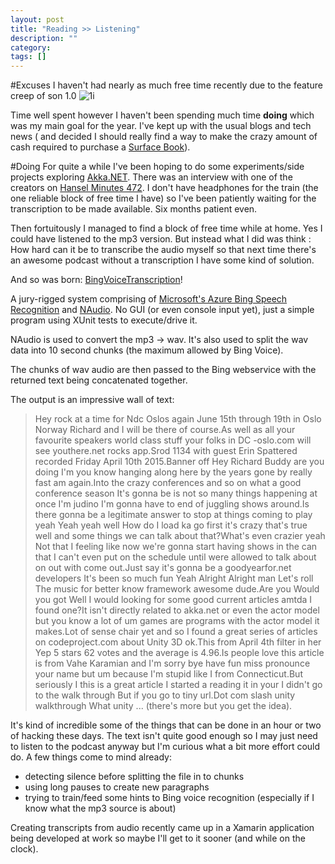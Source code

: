 ```yaml
---
layout: post
title: "Reading >> Listening"
description: ""
category: 
tags: []
---
```


#Excuses
I haven't had nearly as much free time recently due to the feature creep of son 1.0
![1i]

Time well spent however I haven't been spending much time **doing** which was my main goal for the year.  I've kept up with the usual blogs and tech news ( and decided I should really find a way to make the crazy amount of cash required to purchase a [Surface Book][1]).

#Doing
For quite a while I've been hoping to do some experiments/side projects exploring [Akka.NET][2].  There was an interview with one of the creators on [Hansel Minutes 472][3].  I don't have headphones for the train (the one reliable block of free time I have) so I've been patiently waiting for the transcription to be made available.  Six months patient even.  

Then fortuitously I managed to find a block of free time while at home.  Yes I could have listened to the mp3 version.  But instead what I did was think : How hard can it be to transcribe the audio myself so that next time there's an awesome podcast without a transcription I have some kind of solution.

And so was born: [BingVoiceTranscription][myg1]!

A jury-rigged system comprising of [Microsoft's Azure Bing Speech Recognition][4] and [NAudio][5].  No GUI (or even console input yet), just a simple program using XUnit tests to execute/drive it.

NAudio is used to convert the mp3 -> wav.  It's also used to split the wav data into 10 second chunks (the maximum allowed by Bing Voice).

The chunks of wav audio are then passed to the Bing webservice with the returned text being concatenated together.

The output is an impressive wall of text:

>Hey rock at a time for Ndc Oslos again June 15th through 19th in Oslo Norway Richard and I will be there of course.As well as all your favourite speakers world class stuff your folks in DC -oslo.com will see youthere.net rocks app.Srod 1134 with guest Erin Spattered recorded Friday April 10th 2015.Banner off Hey Richard Buddy are you doing I'm you know hanging along here by the years gone by really fast am again.Into the crazy conferences and so on what a good conference season It's gonna be is not so many things happening at once I'm judino I'm gonna have to end of juggling shows around.Is there gonna be a legitimate answer to stop at things coming to play yeah Yeah yeah well How do I load ka go first it's crazy that's true well and some things we can talk about that?What's even crazier yeah Not that I feeling like now we're gonna start having shows in the can that I can't even put on the schedule until were allowed to talk about on out with come out.Just say it's gonna be a goodyearfor.net developers It's been so much fun Yeah Alright Alright man Let's roll The music for better know framework awesome dude.Are you Would you got Well I would looking for some good current articles amtda I found one?It isn't directly related to akka.net or even the actor model but you know a lot of um games are programs with the actor model it makes.Lot of sense chair yet and so I found a great series of articles on codeproject.com about Unity 3D ok.This from April 4th filter in her Yep 5 stars 62 votes and the average is 4.96.Is people love this article is from Vahe Karamian and I'm sorry bye have fun miss pronounce your name but um because I'm stupid like I from Connecticut.But seriously I this is a great article I started a reading it in your I didn't go to the walk through But if you go to tiny url.Dot com slash unity walkthrough What unity ... (there's more but you get the idea).
	
It's kind of incredible some of the things that can be done in an hour or two of hacking these days.  The text isn't quite good enough so I may just need to listen to the podcast anyway but I'm curious what a bit more effort could do.  A few things come to mind already:

* detecting silence before splitting the file in to chunks
* using long pauses to create new paragraphs
* trying to train/feed some hints to Bing voice recognition (especially if I know what the mp3 source is about)

Creating transcripts from audio recently came up in a Xamarin application being developed at work so maybe I'll get to it sooner (and while on the clock).



[1]: https://www.microsoft.com/surface/en-au/devices/surface-book
[2]: http://getakka.net/
[3]: http://hanselminutes.com/472/inside-the-akkanet-open-source-project-and-the-actor-model-with-aaron-stannard
[4]: https://datamarket.azure.com/dataset/bing/speechrecognition
[5]: https://naudio.codeplex.com/

[myg1]: https://github.com/tmpreston/BingVoiceTranscription

[1i]: {{site.url}}/assets/201511/01_SON10.png
